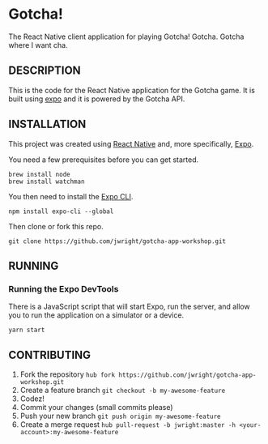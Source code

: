 Gotcha!
=======

The React Native client application for playing Gotcha! Gotcha. Gotcha where I want cha.

## DESCRIPTION

This is the code for the React Native application for the Gotcha game. It is built using [expo](https://expo.io) and it is powered by the Gotcha API.

## INSTALLATION

This project was created using [React Native](https://facebook.github.io/react-native/) and, more specifically, [Expo](http://expo.io).

You need a few prerequisites before you can get started.

```
brew install node
brew install watchman
```

You then need to install the [Expo CLI](https://expo.io/tools#cli).

```
npm install expo-cli --global
```

Then clone or fork this repo.

```
git clone https://github.com/jwright/gotcha-app-workshop.git
```

## RUNNING

### Running the Expo DevTools

There is a JavaScript script that will start Expo, run the server, and allow you to run the application on a simulator or a device.

```
yarn start
```

## CONTRIBUTING

1. Fork the repository `hub fork https://github.com/jwright/gotcha-app-workshop.git`
1. Create a feature branch `git checkout -b my-awesome-feature`
1. Codez!
1. Commit your changes (small commits please)
1. Push your new branch `git push origin my-awesome-feature`
1. Create a merge request `hub pull-request -b jwright:master -h <your-account>:my-awesome-feature`
